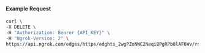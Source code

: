 <!-- Code generated for API Clients. DO NOT EDIT. -->

#### Example Request

```bash
curl \
-X DELETE \
-H "Authorization: Bearer {API_KEY}" \
-H "Ngrok-Version: 2" \
https://api.ngrok.com/edges/https/edghts_2wgPZoNWC2NeqiBPgRPb0lAF6Wv/routes/edghtsrt_2wgPZpZKEmWS2XWu0iTMFFhDMtg/response_headers
```
